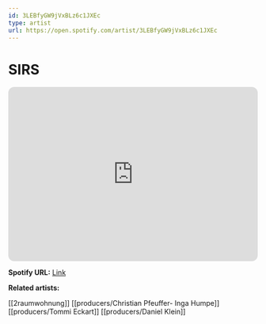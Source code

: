 ```yaml
---
id: 3LEBfyGW9jVxBLz6c1JXEc
type: artist
url: https://open.spotify.com/artist/3LEBfyGW9jVxBLz6c1JXEc
---
```

# SIRS

<iframe style="border-radius:12px" src="https://open.spotify.com/embed/artist/3LEBfyGW9jVxBLz6c1JXEc" width="100%" height="352" frameBorder="0" allowfullscreen="" allow="autoplay; clipboard-write; encrypted-media; fullscreen; picture-in-picture" loading="lazy"></iframe>

**Spotify URL:** [Link](https://open.spotify.com/artist/3LEBfyGW9jVxBLz6c1JXEc)

**Related artists:**

[[2raumwohnung]]
[[producers/Christian Pfeuffer- Inga Humpe]]
[[producers/Tommi Eckart]]
[[producers/Daniel Klein]]
